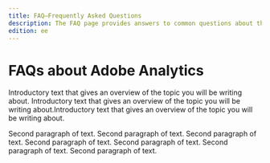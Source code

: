 ```yaml
---
title: FAQ—Frequently Asked Questions
description: The FAQ page provides answers to common questions about the configuration and usage of Adobe Analytics in your site.
edition: ee
---
```


# FAQs about Adobe Analytics

Introductory text that gives an overview of the topic you will be writing about. Introductory text that gives an overview of the topic you will be writing about.Introductory text that gives an overview of the topic you will be writing about.

Second paragraph of text. Second paragraph of text. Second paragraph of text. Second paragraph of text. Second paragraph of text. Second paragraph of text. Second paragraph of text.
